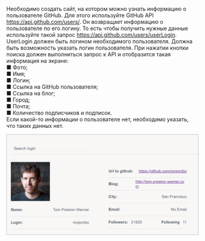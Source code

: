 Необходимо создать сайт, на котором можно узнать  информацию о пользователе GitHub. Для этого используйте  GitHub API https://api.github.com/users/. Он возвращает  информацию о пользователе по его логину. То есть чтобы получить нужные данные используйте такой запрос  https://api.github.com/users/userLogin. UserLogin должен  быть логином необходимого пользователя.  Должна быть возможность указать логин пользователя. При нажатии кнопки поиска должен выполниться  запрос к API и отобразится такая информация на экране:
<br>■ Фото;
<br>■ Имя;
<br>■ Логин;
<br>■ Ссылка на GitHub пользователя;
<br>■ Ссылка на блог;
<br>■ Город;
<br>■ Почта;
<br>■ Количество подписчиков и подписок.
<br>Если какой-то информации о пользователе нет, необходимо указать, что таких данных нет.

![Screenshot](exampleAjax.png)

